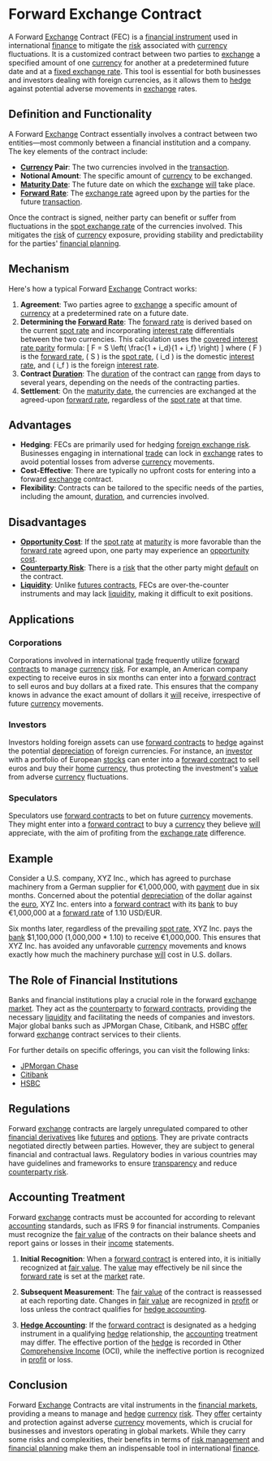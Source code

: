 # Forward Exchange Contract

A Forward [Exchange](../e/exchange.md) Contract (FEC) is a [financial instrument](../f/financial_instrument.md) used in international [finance](../f/finance.md) to mitigate the [risk](../r/risk.md) associated with [currency](../c/currency.md) fluctuations. It is a customized contract between two parties to [exchange](../e/exchange.md) a specified amount of one [currency](../c/currency.md) for another at a predetermined future date and at a [fixed exchange rate](../f/fixed_exchange_rate.md). This tool is essential for both businesses and investors dealing with foreign currencies, as it allows them to [hedge](../h/hedge.md) against potential adverse movements in [exchange](../e/exchange.md) rates.

## Definition and Functionality

A Forward [Exchange](../e/exchange.md) Contract essentially involves a contract between two entities—most commonly between a financial institution and a company. The key elements of the contract include:
- **[Currency](../c/currency.md) Pair**: The two currencies involved in the [transaction](../t/transaction.md).
- **Notional Amount**: The specific amount of [currency](../c/currency.md) to be exchanged.
- **[Maturity Date](../m/maturity_date.md)**: The future date on which the [exchange](../e/exchange.md) [will](../w/will.md) take place.
- **[Forward Rate](../f/forward_rate.md)**: The [exchange rate](../e/exchange_rate.md) agreed upon by the parties for the future [transaction](../t/transaction.md).

Once the contract is signed, neither party can benefit or suffer from fluctuations in the [spot exchange rate](../s/spot_exchange_rate.md) of the currencies involved. This mitigates the [risk](../r/risk.md) of [currency](../c/currency.md) exposure, providing stability and predictability for the parties' [financial planning](../f/financial_planning.md).

## Mechanism

Here's how a typical Forward [Exchange](../e/exchange.md) Contract works:

1. **Agreement**: Two parties agree to [exchange](../e/exchange.md) a specific amount of [currency](../c/currency.md) at a predetermined rate on a future date.
2. **Determining the [Forward Rate](../f/forward_rate.md)**: The [forward rate](../f/forward_rate.md) is derived based on the current [spot rate](../s/spot_rate.md) and incorporating [interest rate](../i/interest_rate.md) differentials between the two currencies. This calculation uses the [covered interest rate parity](../c/covered_interest_rate_parity.md) formula:
   \[
   F = S \left( \frac{1 + i_d}{1 + i_f} \right)
   \]
   where \( F \) is the [forward rate](../f/forward_rate.md), \( S \) is the [spot rate](../s/spot_rate.md), \( i_d \) is the domestic [interest rate](../i/interest_rate.md), and \( i_f \) is the foreign [interest rate](../i/interest_rate.md).
3. **Contract [Duration](../d/duration.md)**: The [duration](../d/duration.md) of the contract can [range](../r/range.md) from days to several years, depending on the needs of the contracting parties.
4. **Settlement**: On the [maturity date](../m/maturity_date.md), the currencies are exchanged at the agreed-upon [forward rate](../f/forward_rate.md), regardless of the [spot rate](../s/spot_rate.md) at that time.

## Advantages

- **Hedging**: FECs are primarily used for hedging [foreign exchange risk](../f/foreign_exchange_risk.md). Businesses engaging in international [trade](../t/trade.md) can lock in [exchange](../e/exchange.md) rates to avoid potential losses from adverse [currency](../c/currency.md) movements.
- **Cost-Effective**: There are typically no upfront costs for entering into a forward [exchange](../e/exchange.md) contract.
- **Flexibility**: Contracts can be tailored to the specific needs of the parties, including the amount, [duration](../d/duration.md), and currencies involved.

## Disadvantages

- **[Opportunity Cost](../o/opportunity_cost.md)**: If the [spot rate](../s/spot_rate.md) at [maturity](../m/maturity.md) is more favorable than the [forward rate](../f/forward_rate.md) agreed upon, one party may experience an [opportunity cost](../o/opportunity_cost.md).
- **[Counterparty Risk](../c/counterparty_risk.md)**: There is a [risk](../r/risk.md) that the other party might [default](../d/default.md) on the contract.
- **[Liquidity](../l/liquidity.md)**: Unlike [futures contracts](../f/futures_contracts.md), FECs are over-the-counter instruments and may lack [liquidity](../l/liquidity.md), making it difficult to exit positions.

## Applications

### Corporations

Corporations involved in international [trade](../t/trade.md) frequently utilize [forward contracts](../f/forward_contracts.md) to manage [currency](../c/currency.md) [risk](../r/risk.md). For example, an American company expecting to receive euros in six months can enter into a [forward contract](../f/forward_contract.md) to sell euros and buy dollars at a fixed rate. This ensures that the company knows in advance the exact amount of dollars it [will](../w/will.md) receive, irrespective of future [currency](../c/currency.md) movements.

### Investors

Investors holding foreign assets can use [forward contracts](../f/forward_contracts.md) to [hedge](../h/hedge.md) against the potential [depreciation](../d/depreciation.md) of foreign currencies. For instance, an [investor](../i/investor.md) with a portfolio of European [stocks](../s/stock.md) can enter into a [forward contract](../f/forward_contract.md) to sell euros and buy their [home](../h/home.md) [currency](../c/currency.md), thus protecting the investment's [value](../v/value.md) from adverse [currency](../c/currency.md) fluctuations.

### Speculators

Speculators use [forward contracts](../f/forward_contracts.md) to bet on future [currency](../c/currency.md) movements. They might enter into a [forward contract](../f/forward_contract.md) to buy a [currency](../c/currency.md) they believe [will](../w/will.md) appreciate, with the aim of profiting from the [exchange rate](../e/exchange_rate.md) difference.

## Example

Consider a U.S. company, XYZ Inc., which has agreed to purchase machinery from a German supplier for €1,000,000, with [payment](../p/payment.md) due in six months. Concerned about the potential [depreciation](../d/depreciation.md) of the dollar against the [euro](../e/euro.md), XYZ Inc. enters into a [forward contract](../f/forward_contract.md) with its [bank](../b/bank.md) to buy €1,000,000 at a [forward rate](../f/forward_rate.md) of 1.10 USD/EUR.

Six months later, regardless of the prevailing [spot rate](../s/spot_rate.md), XYZ Inc. pays the [bank](../b/bank.md) $1,100,000 (1,000,000 * 1.10) to receive €1,000,000. This ensures that XYZ Inc. has avoided any unfavorable [currency](../c/currency.md) movements and knows exactly how much the machinery purchase [will](../w/will.md) cost in U.S. dollars.

## The Role of Financial Institutions

Banks and financial institutions play a crucial role in the forward [exchange](../e/exchange.md) [market](../m/market.md). They act as the [counterparty](../c/counterparty.md) to [forward contracts](../f/forward_contracts.md), providing the necessary [liquidity](../l/liquidity.md) and facilitating the needs of companies and investors. Major global banks such as JPMorgan Chase, Citibank, and HSBC [offer](../o/offer.md) forward [exchange](../e/exchange.md) contract services to their clients.

For further details on specific offerings, you can visit the following links:
- [JPMorgan Chase](https://www.jpmorganchase.com)
- [Citibank](https://www.citi.com)
- [HSBC](https://www.hsbc.com)

## Regulations

Forward [exchange](../e/exchange.md) contracts are largely unregulated compared to other [financial derivatives](../f/financial_derivatives.md) like [futures](../f/futures.md) and [options](../o/options.md). They are private contracts negotiated directly between parties. However, they are subject to general financial and contractual laws. Regulatory bodies in various countries may have guidelines and frameworks to ensure [transparency](../t/transparency.md) and reduce [counterparty risk](../c/counterparty_risk.md).

## Accounting Treatment

Forward [exchange](../e/exchange.md) contracts must be accounted for according to relevant [accounting](../a/accounting.md) standards, such as IFRS 9 for financial instruments. Companies must recognize the [fair value](../f/fair_value.md) of the contracts on their balance sheets and report gains or losses in their [income](../i/income.md) statements.

1. **Initial Recognition**: When a [forward contract](../f/forward_contract.md) is entered into, it is initially recognized at [fair value](../f/fair_value.md). The [value](../v/value.md) may effectively be nil since the [forward rate](../f/forward_rate.md) is set at the [market](../m/market.md) rate.

2. **Subsequent Measurement**: The [fair value](../f/fair_value.md) of the contract is reassessed at each reporting date. Changes in [fair value](../f/fair_value.md) are recognized in [profit](../p/profit.md) or loss unless the contract qualifies for [hedge accounting](../h/hedge_accounting.md).

3. **[Hedge Accounting](../h/hedge_accounting.md)**: If the [forward contract](../f/forward_contract.md) is designated as a hedging instrument in a qualifying [hedge](../h/hedge.md) relationship, the [accounting](../a/accounting.md) treatment may differ. The effective portion of the [hedge](../h/hedge.md) is recorded in Other [Comprehensive Income](../c/comprehensive_income.md) (OCI), while the ineffective portion is recognized in [profit](../p/profit.md) or loss.

## Conclusion

Forward [Exchange](../e/exchange.md) Contracts are vital instruments in the [financial markets](../f/financial_market.md), providing a means to manage and [hedge](../h/hedge.md) [currency](../c/currency.md) [risk](../r/risk.md). They [offer](../o/offer.md) certainty and protection against adverse [currency](../c/currency.md) movements, which is crucial for businesses and investors operating in global markets. While they carry some risks and complexities, their benefits in terms of [risk management](../r/risk_management.md) and [financial planning](../f/financial_planning.md) make them an indispensable tool in international [finance](../f/finance.md).